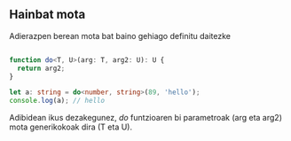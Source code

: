 ## Hainbat mota

Adierazpen berean mota bat baino gehiago definitu daitezke

```typescript

function do<T, U>(arg: T, arg2: U): U {
  return arg2;
}

let a: string = do<number, string>(89, 'hello');
console.log(a); // hello
```

Adibidean ikus dezakegunez, _do_ funtzioaren bi parametroak (arg eta arg2) mota generikokoak dira (T eta U).